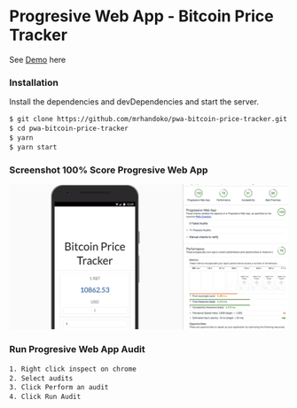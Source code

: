 # Progresive Web App - Bitcoin Price Tracker

See [Demo](https://glints-da5c7.firebaseapp.com/) here

### Installation

Install the dependencies and devDependencies and start the server.

```sh
$ git clone https://github.com/mrhandoko/pwa-bitcoin-price-tracker.git
$ cd pwa-bitcoin-price-tracker
$ yarn
$ yarn start
```

### Screenshot 100% Score Progresive Web App

![](./src/100-pwa.png)

### Run Progresive Web App Audit

```sh
1. Right click inspect on chrome
2. Select audits
3. Click Perform an audit
4. Click Run Audit
```
